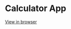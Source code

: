 # Calculator App

<a href="https://projectcalculatorapp.netlify.app" target="_blank">View in browser</a>

